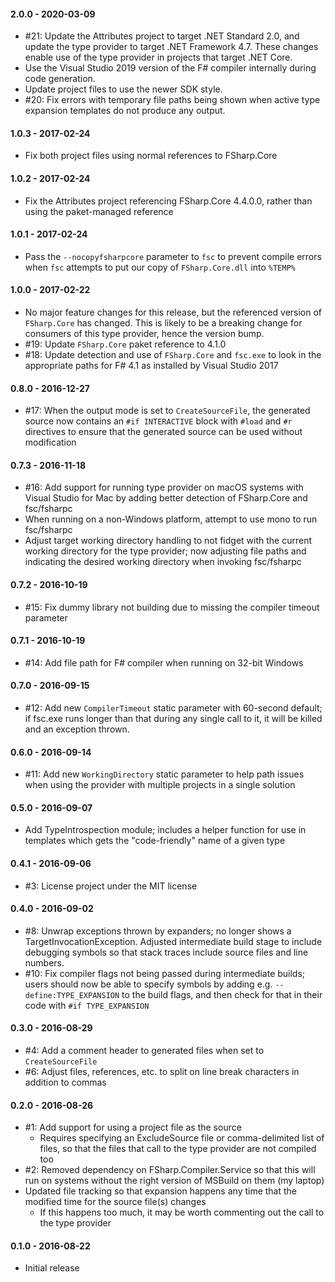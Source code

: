 #### 2.0.0 - 2020-03-09
* #21: Update the Attributes project to target .NET Standard 2.0, and update the
  type provider to target .NET Framework 4.7. These changes enable use of the
  type provider in projects that target .NET Core.
* Use the Visual Studio 2019 version of the F# compiler internally during code
  generation.
* Update project files to use the newer SDK style.
* #20: Fix errors with temporary file paths being shown when active type
  expansion templates do not produce any output.

#### 1.0.3 - 2017-02-24
* Fix both project files using normal references to FSharp.Core

#### 1.0.2 - 2017-02-24
* Fix the Attributes project referencing FSharp.Core 4.4.0.0, rather than using
  the paket-managed reference

#### 1.0.1 - 2017-02-24
* Pass the `--nocopyfsharpcore` parameter to `fsc` to prevent compile errors
  when `fsc` attempts to put our copy of `FSharp.Core.dll` into `%TEMP%`

#### 1.0.0 - 2017-02-22
* No major feature changes for this release, but the referenced version of
  `FSharp.Core` has changed. This is likely to be a breaking change for
  consumers of this type provider, hence the version bump.
* #19: Update `FSharp.Core` paket reference to 4.1.0
* #18: Update detection and use of `FSharp.Core` and `fsc.exe` to look in the
  appropriate paths for F# 4.1 as installed by Visual Studio 2017

#### 0.8.0 - 2016-12-27
* #17: When the output mode is set to `CreateSourceFile`, the generated source
  now contains an `#if INTERACTIVE` block with `#load` and `#r` directives to
  ensure that the generated source can be used without modification

#### 0.7.3 - 2016-11-18
* #16: Add support for running type provider on macOS systems with Visual Studio
  for Mac by adding better detection of FSharp.Core and fsc/fsharpc
* When running on a non-Windows platform, attempt to use mono to run fsc/fsharpc
* Adjust target working directory handling to not fidget with the current
  working directory for the type provider; now adjusting file paths and
  indicating the desired working directory when invoking fsc/fsharpc

#### 0.7.2 - 2016-10-19
* #15: Fix dummy library not building due to missing the compiler timeout
  parameter

#### 0.7.1 - 2016-10-19
* #14: Add file path for F# compiler when running on 32-bit Windows

#### 0.7.0 - 2016-09-15
* #12: Add new `CompilerTimeout` static parameter with 60-second default; if
  fsc.exe runs longer than that during any single call to it, it will be killed
  and an exception thrown.

#### 0.6.0 - 2016-09-14
* #11: Add new `WorkingDirectory` static parameter to help path issues when
  using the provider with multiple projects in a single solution

#### 0.5.0 - 2016-09-07
* Add TypeIntrospection module; includes a helper function for use in templates
  which gets the "code-friendly" name of a given type

#### 0.4.1 - 2016-09-06
* #3: License project under the MIT license

#### 0.4.0 - 2016-09-02
* #8: Unwrap exceptions thrown by expanders; no longer shows a
  TargetInvocationException. Adjusted intermediate build stage to include
  debugging symbols so that stack traces include source files and line numbers.
* #10: Fix compiler flags not being passed during intermediate builds; users
  should now be able to specify symbols by adding e.g. `--define:TYPE_EXPANSION`
  to the build flags, and then check for that in their code with
  `#if TYPE_EXPANSION`

#### 0.3.0 - 2016-08-29
* #4: Add a comment header to generated files when set to `CreateSourceFile`
* #6: Adjust files, references, etc. to split on line break characters in
  addition to commas

#### 0.2.0 - 2016-08-26
* #1: Add support for using a project file as the source
    * Requires specifying an ExcludeSource file or comma-delimited list of
      files, so that the files that call to the type provider are not compiled
      too
* #2: Removed dependency on FSharp.Compiler.Service so that this will run on
  systems without the right version of MSBuild on them (my laptop)
* Updated file tracking so that expansion happens any time that the modified
  time for the source file(s) changes
  * If this happens too much, it may be worth commenting out the call to the
    type provider

#### 0.1.0 - 2016-08-22
* Initial release

